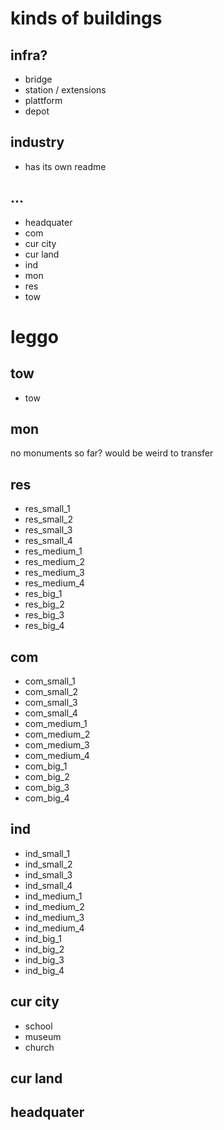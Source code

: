 # kinds of buildings
## infra?
- bridge
- station / extensions
- plattform
- depot
## industry
- has its own readme

## …
- headquater
- com
- cur city
- cur land
- ind
- mon
- res
- tow

# leggo
## tow
- tow
## mon
no monuments so far? would be weird to transfer
## res
- res_small_1
- res_small_2
- res_small_3
- res_small_4
- res_medium_1
- res_medium_2
- res_medium_3
- res_medium_4
- res_big_1
- res_big_2
- res_big_3
- res_big_4
## com
- com_small_1
- com_small_2
- com_small_3
- com_small_4
- com_medium_1
- com_medium_2
- com_medium_3
- com_medium_4
- com_big_1
- com_big_2
- com_big_3
- com_big_4
## ind
- ind_small_1
- ind_small_2
- ind_small_3
- ind_small_4
- ind_medium_1
- ind_medium_2
- ind_medium_3
- ind_medium_4
- ind_big_1
- ind_big_2
- ind_big_3
- ind_big_4
## cur city
- school
- museum
- church
## cur land

## headquater